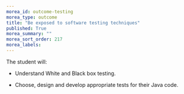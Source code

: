 ```yaml
---
morea_id: outcome-testing
morea_type: outcome
title: "Be exposed to software testing techniques"
published: True
morea_summary: ""
morea_sort_order: 217
morea_labels: 
---
```


The student will:

* Understand White and Black box testing.

* Choose, design and develop appropriate tests for their Java code.
